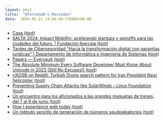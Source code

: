 ```yaml
---
layout: post
title:  "@fernand0's Mastodon"
date:  2024-05-21 13:44:49.735000+00:00
---
```

*  [Casa ](https://www.flickr.com/photos/fernand0/53715654684) ([toot](https://mastodon.social/@fernand0/112479377144932711))
*  [SALTA 2024. Impact Mobility: acelerando startups y spinoffs para las ciudades del futuro. \| Fundación Ibercaja ](https://www.fundacionibercaja.es/actividades/otras-actividades/salta-2024-impact-mobility-acelerando-startups-y-spinoffs-para-las-ciudades-del-futuro-zaragoza) ([toot](https://mastodon.social/@fernand0/112479251433417472))
*  [Tardes de Ciberseguridad &quot;Hacia la transformación digital con garantías jurídicas&quot; \|  Departamento de Informática e Ingeniería de Sistemas   ](https://diis.unizar.es/es/noticias/tardes-de-ciberseguridad-hacia-la-transformacion-digital-con-garantias-juridicas) ([toot](https://mastodon.social/@fernand0/112479149914733814))
*  [Papers — Evervault ](https://evervault.com/paper) ([toot](https://mastodon.social/@fernand0/112478741937881936))
*  [The Absolute Minimum Every Software Developer Must Know About Unicode in 2023 (Still No Excuses!) ](https://tonsky.me/blog/unicode) ([toot](https://mastodon.social/@fernand0/112478644408881728))
*  [r/ADSB on Reddit: Turkish Drone search pattern for Iran President Raisi helicopter  ](https://www.reddit.com/r/ADSB/comments/1cw64ux/turkish_drone_search_pattern_for_iran_president/) ([toot](https://mastodon.social/@fernand0/112478449034755945))
*  [Preventing Supply Chain Attacks like SolarWinds - Linux Foundation ](https://www.linuxfoundation.org/blog/blog/preventing-supply-chain-attacks-like-solarwind) ([toot](https://mastodon.social/@fernand0/112478062182631654))
*  [Un encuentro para los aficionados a las grandes maquetas de trenes, del 7 al 9 de junio ](https://www.microsiervos.com/archivo/mundoreal/encuentro-aficionados-maquetas-trenes-h0.htm) ([toot](https://mastodon.social/@fernand0/112477817580960676))
*  [How I experience web today   ](https://how-i-experience-web-today.com/) ([toot](https://mastodon.social/@fernand0/112476501186417476))
*  [Un método sencillo de generación de números seudoaleatorios ](http://fernand0.github.io//generador-numeros-aleatorios-cerebro) ([toot](https://mastodon.social/@fernand0/112474657971432160))
